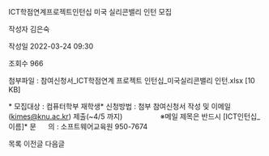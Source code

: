 ICT학점연계프로젝트인턴십 미국 실리콘밸리 인턴 모집



작성자
김은숙


작성일
2022-03-24 09:30


조회수
966


첨부파일 : 참여신청서\_ICT학점연계 프로젝트 인턴십\_미국실리콘밸리 인턴.xlsx [10 KB]


﻿﻿﻿\* 모집대상 : 컴퓨터학부 재학생\* 신청방법 : 첨부 참여신청서 작성 및 이메일(kimes@knu.ac.kr) 제출(~4/5 까지)                   ※메일 제목은 반드시 [ICT인턴십\_이름]\* 문      의 : 소프트웨어교육원 950-7674





목록
이전글
다음글




